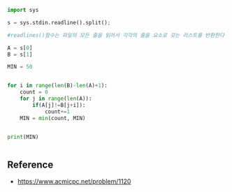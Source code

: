 

```python
import sys

s = sys.stdin.readline().split();

#readlines()함수는 파일의 모든 줄을 읽어서 각각의 줄을 요소로 갖는 리스트를 반환한다 

A = s[0]
B = s[1]

MIN = 50


for i in range(len(B)-len(A)+1):
    count = 0
    for j in range(len(A)):
        if(A[j]!=B[j+i]):
            count+=1
    MIN = min(count, MIN)


print(MIN)



```

## Reference

- https://www.acmicpc.net/problem/1120
